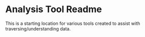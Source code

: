 # Analysis Tool Readme

This is a starting location for various tools created to assist with traversing/understanding data.